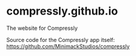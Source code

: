 # compressly.github.io

The website for Compressly

Source code for the Compressly app itself: https://github.com/MinimackStudios/compressly
